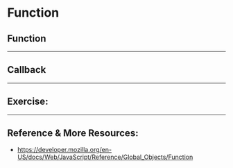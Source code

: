 # Function
## Function

---

## Callback

---
## Exercise:


---

## Reference & More Resources: 
* https://developer.mozilla.org/en-US/docs/Web/JavaScript/Reference/Global_Objects/Function
